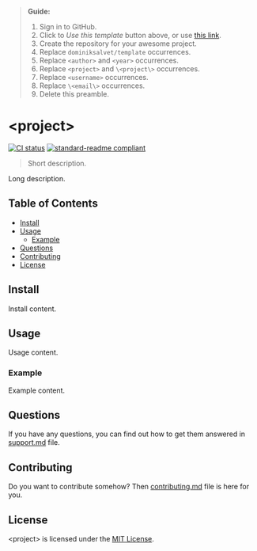 > **Guide:**
>
> 1. Sign in to GitHub.
> 2. Click to *Use this template* button above, or use [this link](https://github.com/dominiksalvet/template/generate).
> 3. Create the repository for your awesome project.
> 4. Replace `dominiksalvet/template` occurrences.
> 5. Replace `<author>` and `<year>` occurrences.
> 6. Replace `<project>` and `\<project\>` occurrences.
> 7. Replace `<username>` occurrences.
> 8. Replace `\<email\>` occurrences.
> 9. Delete this preamble.

# \<project\>

[![CI status](https://github.com/dominiksalvet/template/workflows/CI/badge.svg)](https://github.com/dominiksalvet/template/commits)
[![standard-readme compliant](https://img.shields.io/badge/readme_style-standard-brightgreen.svg)](https://github.com/RichardLitt/standard-readme)

> Short description.

Long description.

## Table of Contents

* [Install](#install)
* [Usage](#usage)
  * [Example](#example)
* [Questions](#questions)
* [Contributing](#contributing)
* [License](#license)

## Install

Install content.

## Usage

Usage content.

### Example

Example content.

## Questions

If you have any questions, you can find out how to get them answered in [support.md](support.md) file.

## Contributing

Do you want to contribute somehow? Then [contributing.md](contributing.md) file is here for you.

## License

\<project\> is licensed under the [MIT License](license).
